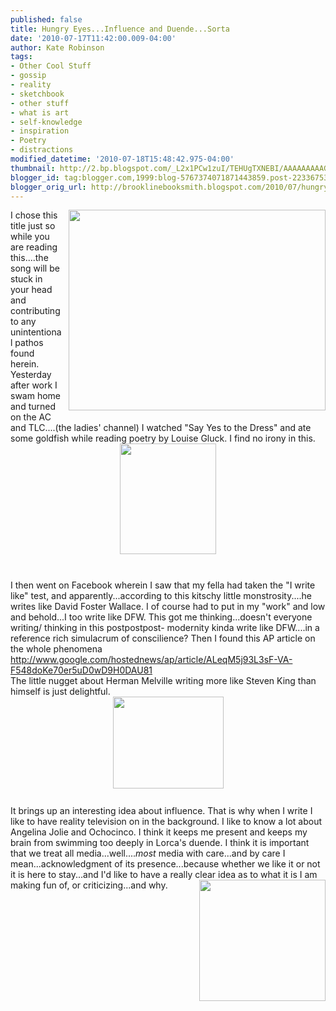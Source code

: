 ```yaml
---
published: false
title: Hungry Eyes...Influence and Duende...Sorta
date: '2010-07-17T11:42:00.009-04:00'
author: Kate Robinson
tags:
- Other Cool Stuff
- gossip
- reality
- sketchbook
- other stuff
- what is art
- self-knowledge
- inspiration
- Poetry
- distractions
modified_datetime: '2010-07-18T15:48:42.975-04:00'
thumbnail: http://2.bp.blogspot.com/_L2x1PCw1zuI/TEHUgTXNEBI/AAAAAAAAAGg/KHhzzHAOIZA/s72-c/musica_de-eric-carmen.jpg
blogger_id: tag:blogger.com,1999:blog-5767374071871443859.post-2233675346433512833
blogger_orig_url: http://brooklinebooksmith.blogspot.com/2010/07/hungry-eyesinfluence-and-duendesorta.html
---
```


<a href="http://2.bp.blogspot.com/_L2x1PCw1zuI/TEHUgTXNEBI/AAAAAAAAAGg/KHhzzHAOIZA/s1600/musica_de-eric-carmen.jpg"><img style="MARGIN: 0px 0px 10px 10px; WIDTH: 411px; FLOAT: right; HEIGHT: 321px; CURSOR: hand" id="BLOGGER_PHOTO_ID_5494906671787216914" border="0" alt="" src="http://2.bp.blogspot.com/_L2x1PCw1zuI/TEHUgTXNEBI/AAAAAAAAAGg/KHhzzHAOIZA/s320/musica_de-eric-carmen.jpg" /></a>I chose this title just so while you are reading this....the song will be stuck in your head and contributing to any unintentional pathos found herein. Yesterday after work I swam home and turned on the AC and TLC....(the ladies' channel) I watched "Say Yes to the Dress" and ate some goldfish while reading poetry by Louise Gluck. I find no irony in this.<img style="TEXT-ALIGN: center; MARGIN: 0px auto 10px; WIDTH: 154px; DISPLAY: block; HEIGHT: 177px; CURSOR: hand" id="BLOGGER_PHOTO_ID_5494906088311157250" border="0" alt="" src="http://3.bp.blogspot.com/_L2x1PCw1zuI/TEHT-Vvq8gI/AAAAAAAAAGI/-gsObFm9yuE/s320/1491928437_36b64cdfc5.jpg" /><br /><div><div><div>I then went on Facebook wherein I saw that my fella had taken the "I write like" test, and apparently...according to this kitschy little monstrosity....he writes like David Foster Wallace. I of course had to put in my "work" and low and behold...I too write like DFW. This got me thinking...doesn't everyone writing/ thinking in this postpostpost- modernity kinda write like DFW....in a reference rich simulacrum of conscilience? Then I found this AP article on the whole phenomena <a href="http://www.google.com/hostednews/ap/article/ALeqM5j93L3sF-VA-F548doKe70er5uD0wD9H0DAU81">http://www.google.com/hostednews/ap/article/ALeqM5j93L3sF-VA-F548doKe70er5uD0wD9H0DAU81</a><br />The little nugget about Herman Melville writing more like Steven King than himself is just delightful.</div><img style="TEXT-ALIGN: center; MARGIN: 0px auto 10px; WIDTH: 177px; DISPLAY: block; HEIGHT: 147px; CURSOR: hand" id="BLOGGER_PHOTO_ID_5494906165797145394" border="0" alt="" src="http://4.bp.blogspot.com/_L2x1PCw1zuI/TEHUC2ZxSzI/AAAAAAAAAGQ/bCJUgrpqD2g/s320/angelina_jolie_edwin-a-salt-brad-pitt-twins-tomkat-tom-cruise-katie-holmes.jpg" /><br /><div>It brings up an interesting idea about influence. That is why when I write I like to have reality television on in the background. I like to know a lot about Angelina Jolie and Ochocinco. I think it keeps me present and keeps my brain from swimming too deeply in Lorca's duende. I think it is important that we treat all media...well....<em>most </em>media with care...and by care I mean...acknowledgment of its presence...because whether we like it or not it is here to stay...and I'd like to have a really clear idea as to what it is I am making fun of, or <a href="http://2.bp.blogspot.com/_L2x1PCw1zuI/TEHUP9Kr16I/AAAAAAAAAGY/TebIGWnPVI8/s1600/chad-johnson.jpg"><img style="MARGIN: 0px 0px 10px 10px; WIDTH: 202px; FLOAT: right; HEIGHT: 194px; CURSOR: hand" id="BLOGGER_PHOTO_ID_5494906390951221154" border="0" alt="" src="http://2.bp.blogspot.com/_L2x1PCw1zuI/TEHUP9Kr16I/AAAAAAAAAGY/TebIGWnPVI8/s320/chad-johnson.jpg" /></a>criticizing...and why.</div></div></div>
